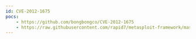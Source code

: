 ```yaml
---
id: CVE-2012-1675
pocs:
    - https://github.com/bongbongco/CVE-2012-1675
    - https://raw.githubusercontent.com/rapid7/metasploit-framework/master/modules/auxiliary/scanner/oracle/tnspoison_checker.rb
---
```

